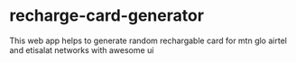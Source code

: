 # recharge-card-generator
This web app helps to generate random rechargable card for mtn glo airtel and etisalat  networks with awesome ui 
